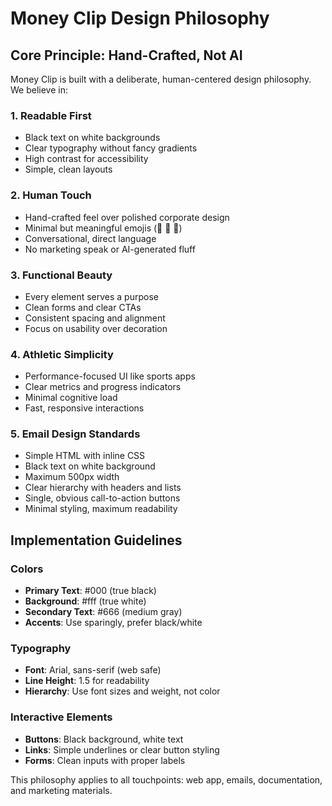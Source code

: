 # Money Clip Design Philosophy

## Core Principle: Hand-Crafted, Not AI

Money Clip is built with a deliberate, human-centered design philosophy. We believe in:

### 1. **Readable First**
- Black text on white backgrounds
- Clear typography without fancy gradients
- High contrast for accessibility
- Simple, clean layouts

### 2. **Human Touch**
- Hand-crafted feel over polished corporate design
- Minimal but meaningful emojis (👋 🎉 💪)
- Conversational, direct language
- No marketing speak or AI-generated fluff

### 3. **Functional Beauty**
- Every element serves a purpose
- Clean forms and clear CTAs
- Consistent spacing and alignment
- Focus on usability over decoration

### 4. **Athletic Simplicity**
- Performance-focused UI like sports apps
- Clear metrics and progress indicators
- Minimal cognitive load
- Fast, responsive interactions

### 5. **Email Design Standards**
- Simple HTML with inline CSS
- Black text on white background
- Maximum 500px width
- Clear hierarchy with headers and lists
- Single, obvious call-to-action buttons
- Minimal styling, maximum readability

## Implementation Guidelines

### Colors
- **Primary Text**: #000 (true black)
- **Background**: #fff (true white)  
- **Secondary Text**: #666 (medium gray)
- **Accents**: Use sparingly, prefer black/white

### Typography
- **Font**: Arial, sans-serif (web safe)
- **Line Height**: 1.5 for readability
- **Hierarchy**: Use font sizes and weight, not color

### Interactive Elements
- **Buttons**: Black background, white text
- **Links**: Simple underlines or clear button styling
- **Forms**: Clean inputs with proper labels

This philosophy applies to all touchpoints: web app, emails, documentation, and marketing materials.